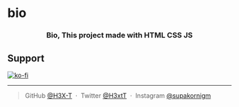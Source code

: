 # bio

<h3 align="center">Bio, This project made with HTML CSS JS</h3>

<!-- # Example

![](https://cdn.discordapp.com/attachments/922772649816498217/963726685772083200/unknown.png) -->

## Support

[![ko-fi](https://ko-fi.com/img/githubbutton_sm.svg)](https://ko-fi.com/L4L6ARTNW)

---

> GitHub [@H3X-T](https://github.com/H3X-T) &nbsp;&middot;&nbsp;
> Twitter [@H3xtT](https://twitter.com/H3xtT) &nbsp;&middot;&nbsp;
> Instagram [@supakornigm](https://instagram.com/supakornigm)
